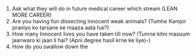 1) Ask what they will do in future medical career which stream (LEAN MORE CAREER)
2) Are you having fun dissecting innocent weak animals?  (Tumhe Kamjor praniyo ko tarsane ke maaza aata hai?)
3) How many Innocent lives you have taken till now? (Tumne kitni masuum jaanwaro ki jaan li hai? (Apni degree hasil krne ke liye)-)
4) How do you swallow down the